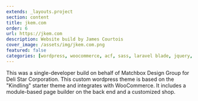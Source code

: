 ```yaml
---
extends: _layouts.project
section: content
title: jkem.com
order: 6
url: https://jkem.com
description: Website build by James Courtois
cover_image: /assets/img/jkem.com.png
featured: false
categories: [wordpress, woocommerce, acf, sass, laravel blade, jquery, nodejs]
---
```


This was a single-developer build on behalf of Matchbox Design Group for Deli Star Corporation. This custom wordpress theme is based on the "Kindling" starter theme and integrates with WooCommerce. It includes a module-based page builder on the back end and a customized shop. 